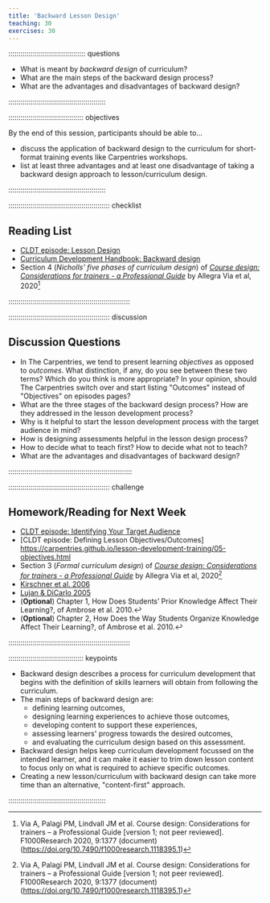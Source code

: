 ```yaml
---
title: 'Backward Lesson Design'
teaching: 30
exercises: 30
---
```


:::::::::::::::::::::::::::::::::::::: questions 

- What is meant by _backward design_ of curriculum?
- What are the main steps of the backward design process?
- What are the advantages and disadvantages of backward design?

::::::::::::::::::::::::::::::::::::::::::::::::

::::::::::::::::::::::::::::::::::::: objectives

By the end of this session, participants should be able to...

- discuss the application of backward design to the curriculum for short-format training events
  like Carpentries workshops.
- list at least three advantages and at least one disadvantage of 
  taking a backward design approach to lesson/curriculum design.

::::::::::::::::::::::::::::::::::::::::::::::::

:::::::::::::::::::::::::::::::::::::::::::::::::: checklist

## Reading List

- [CLDT episode: Lesson Design](https://carpentries.github.io/lesson-development-training/02-lesson-design.html)
- [Curriculum Development Handbook: Backward design](https://carpentries.github.io/curriculum-development/guiding-principles.html#backward-design)
- Section 4 (_Nicholls’ five phases of curriculum design_) of [_Course design: Considerations for trainers - a Professional Guide_](https://doi.org/10.7490/f1000research.1118395.1) by Allegra Via et al, 2020[^1]

::::::::::::::::::::::::::::::::::::::::::::::::::::::::::::

:::::::::::::::::::::::::::::::::::::::::::::::::: discussion

## Discussion Questions

- In The Carpentries, we tend to present learning _objectives_ as opposed to _outcomes_. 
  What distinction, if any, do you see between these two terms?
  Which do you think is more appropriate?
  In your opinion, should The Carpentries switch over and
  start listing "Outcomes" instead of "Objectives" on episodes pages?
- What are the three stages of the backward design process?
  How are they addressed in the lesson development process?
- Why is it helpful to start the lesson development process with the target audience in mind?
- How is designing assessments helpful in the lesson design process?
- How to decide what to teach first? How to decide what not to teach?
- What are the advantages and disadvantages of backward design?


:::::::::::::::::::::::::::::::::::::::::::::::::::::::::::::

:::::::::::::::::::::::::::::::::::::::::::::::::: challenge

## Homework/Reading for Next Week

- [CLDT episode: Identifying Your Target Audience](https://carpentries.github.io/lesson-development-training/03-audience.html)
- [CLDT episode: Defining Lesson Objectives/Outcomes] https://carpentries.github.io/lesson-development-training/05-objectives.html
- Section 3 (_Formal curriculum design_) of [_Course design: Considerations for trainers - a Professional Guide_](https://doi.org/10.7490/f1000research.1118395.1) by Allegra Via et al, 2020[^1]
- [Kirschner et al. 2006](https://carpentries.github.io/lesson-development-training/reference.html#litref)
- [Lujan & DiCarlo 2005](https://carpentries.github.io/lesson-development-training/reference.html#litref)
- (**Optional**) Chapter 1, How Does Students’ Prior Knowledge Affect Their Learning?, of Ambrose et al. 2010.↩︎
- (**Optional**) Chapter 2, How Does the Way Students Organize Knowledge Affect Their Learning?, of Ambrose et al. 2010.↩︎


::::::::::::::::::::::::::::::::::::::::::::::::::::::::::::

::::::::::::::::::::::::::::::::::::: keypoints 

- Backward design describes a process for curriculum development that 
  begins with the definition of skills learners will obtain from following the curriculum.
- The main steps of backward design are: 
  - defining learning outcomes, 
  - designing learning experiences to achieve those outcomes,
  - developing content to support these experiences,
  - assessing learners' progress towards the desired outcomes,
  - and evaluating the curriculum design based on this assessment.
- Backward design helps keep curriculum development focussed on the intended learner, 
  and it can make it easier to trim down lesson content to focus only on 
  what is required to achieve specific outcomes.
- Creating a new lesson/curriculum with backward design can take more time 
  than an alternative, "content-first" approach.

::::::::::::::::::::::::::::::::::::::::::::::::

[^1]: Via A, Palagi PM, Lindvall JM et al. Course design: Considerations for trainers – a Professional Guide [version 1; not peer reviewed]. F1000Research 2020, 9:1377 (document) (https://doi.org/10.7490/f1000research.1118395.1)
